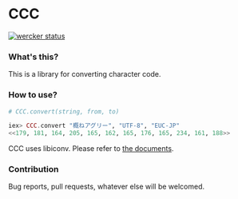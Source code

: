 # CCC

[![wercker status](https://app.wercker.com/status/c64a1546487124931d66163484b1c329/s/master "wercker status")](https://app.wercker.com/project/bykey/c64a1546487124931d66163484b1c329)

### What's this?

This is a library for converting character code.

### How to use?

```elixir
# CCC.convert(string, from, to)

iex> CCC.convert "概ねアグリー", "UTF-8", "EUC-JP"
<<179, 181, 164, 205, 165, 162, 165, 176, 165, 234, 161, 188>>
```

CCC uses libiconv. Please refer to [the documents](http://www.gnu.org/software/libiconv/).

### Contribution

Bug reports, pull requests, whatever else will be welcomed.
